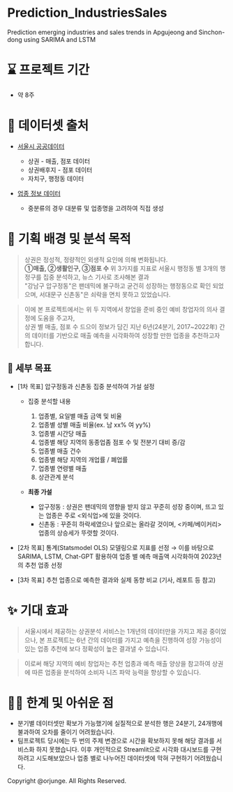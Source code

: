 # Prediction_IndustriesSales
Prediction emerging industries and sales trends in Apgujeong and Sinchon-dong using SARIMA and LSTM

# ⌛ 프로젝트 기간
- 약 8주

# 📂 데이터셋 출처
- [서울시 공공데이터](https://data.seoul.go.kr/dataList/datasetList.do#)
    - 상권 - 매출, 점포 데이터
    - 상권배후지 - 점포 데이터
    - 자치구, 행정동 데이터

- [업종 정보 데이터](https://golmok.seoul.go.kr/images/100_v2.pdf)
    - 중분류의 경우 대분류 및 업종명을 고려하여 직접 생성


# 🚩 기획 배경 및 분석 목적

> 상권은 정성적, 정량적인 외생적 요인에 의해 변화됩니다.  
**①매출, ②생활인구, ③점포 수** 위 3가지를 지표로 서울시 행정동 별 3개의 행정구를 집중 분석하고, 뉴스 기사로 조사해본 결과  
"강남구 압구정동"은 팬데믹에 불구하고 굳건히 성장하는 행정동으로 확인 되었으며,
> 서대문구 신촌동"은 쇠락을 면치 못하고 있었습니다.

> 이에 본 프로젝트에서는 위 두 지역에서 창업을 준비 중인 예비 창업자의 의사 결정에 도움을 주고자,  
상권 별 매출, 점포 수 드으이 정보가 담긴 지난 6년(24분기, 2017~2022年) 간의 데이터를 기반으로 매출 예측을 시각화하여 성장할 만한 업종을 추천하고자 합니다.

## 🎯 세부 목표
- [1차 목표] 압구정동과 신촌동 집중 분석하여 가설 설정
    - 집중 분석할 내용
        1. 업종별, 요일별 매출 금액 및 비율
        1. 업종별 성별 매출 비율(ex. 남 xx% 여 yy%)
        1. 업종별 시간당 매출
        1. 업종별 해당 지역의 동종업좀 점포 수 및 전분기 대비 증/감
        1. 업종별 매출 건수
        1. 업종별 해당 지역의 개업률 / 폐업률
        1. 업종별 연령별 매출
        1. 상관관계 분석


    - **최종 가설**
        - 압구정동 : 상권은 팬데믹의 영향을 받지 않고 꾸준히 성장 중이며, 뜨고 있는 업종은 주로 <외식업>에 있을 것이다.
        - 신촌동 : 꾸준히 하락세였으나 앞으로는 올라갈 것이며, <카페/베이커리> 업종의 상승세가 뚜렷할 것이다.
    

- [2차 목표] 통계(Statsmodel OLS) 모델링으로 지표를 선정 → 이를 바탕으로 SARIMA, LSTM, Chat-GPT 활용하여 업종 별 예측 매출액 시각화하여 2023년의 추천 업종 선정

- [3차 목표] 추천 업종으로 예측한 결과와 실제 동향 비교 (기사, 레포트 등 참고)


# ✨ 기대 효과
> 서울시에서 제공하는 상권분석 서비스는 1개년의 데이터만을 가지고 제공 중이었으나,
본 프로젝트는 6년 간의 데이터를 가지고 예측을 진행하여 성장 가능성이 있는 업종 추천에 보다 정확성이 높은 결과낼 수 있습니다.

> 이로써 해당 지역의 예비 창업자는 추천 업종과 예측 매출 양상을 참고하여 상권에 따른 업종을 분석하여 소비자 니즈 파악 능력을 향상할 수 있습니다.

# 💪🏻 한계 및 아쉬운 점
- 분기별 데이터셋만 확보가 가능했기에 실질적으로 분석한 행은 24분기, 24개행에 불과하여 오차를 줄이기 어려웠습니다.
- 팀프로젝트 당시에는 두 번의 주제 변경으로 시간을 확보하지 못해 해당 결과를 서비스화 하지 못했습니다. 이후 개인적으로 Streamlit으로 시각화 대시보드를 구현하려고 시도해보았으나 업종 별로 나누어진 데이터셋에 막혀 구현하기 어려웠습니다.

Copyright @orjunge. All Rights Reserved.
